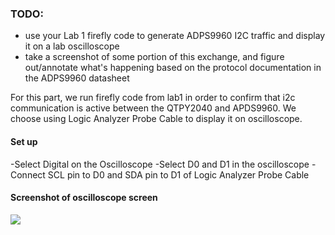 
### TODO:

- use your Lab 1 firefly code to generate ADPS9960 I2C traffic and display it on a lab oscilloscope
- take a screenshot of some portion of this exchange, and figure out/annotate what's happening based on the protocol documentation in the ADPS9960 datasheet 

For this part, we run firefly code from lab1 in order to confirm that i2c communication is active between the QTPY2040 and APDS9960. We choose using Logic Analyzer Probe Cable to display it on oscilloscope. 

#### Set up 
-Select Digital on the Oscilloscope
-Select D0 and D1 in the oscilloscope 
-Connect SCL pin to D0 and SDA pin to D1 of Logic Analyzer Probe Cable

#### Screenshot of oscilloscope screen 
![](https://github.com/SEN316/ese519-lab2B/blob/main/5_i2c_traffic/i2c_traffic.jpg)
